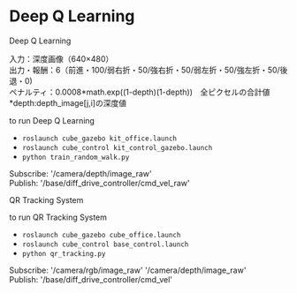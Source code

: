 Deep Q Learning
=========================

Deep Q Learning

入力：深度画像（640×480）  
出力・報酬：6（前進・100/弱右折・50/強右折・50/弱左折・50/強左折・50/後退・0)  
ペナルティ：0.0008*math.exp((1-depth)(1-depth))　全ピクセルの合計値  
*depth:depth_image[j,i]の深度値

to run Deep Q Learning
- `roslaunch cube_gazebo kit_office.launch`
- `roslaunch cube_control kit_control_gazebo.launch`
- `python train_random_walk.py`

Subscribe: '/camera/depth/image_raw'  
Publish: '/base/diff_drive_controller/cmd_vel_raw'

QR Tracking System

to run QR Tracking System
- `roslaunch cube_gazebo cube_office.launch`
- `roslaunch cube_control base_control.launch` 
- `python qr_tracking.py`

Subscribe: '/camera/rgb/image_raw' '/camera/depth/image_raw'  
Publish: '/base/diff_drive_controller/cmd_vel'
